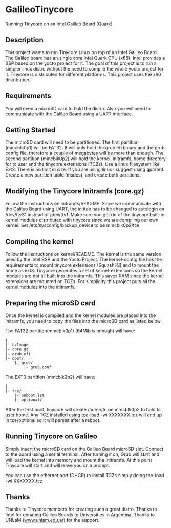 
# GalileoTinycore
Running Tinycore on an Intel Galileo Board (Quark)

## Description

This project wants to run Tinycore Linux on top of an Intel Galileo Board. The Galileo board has an single core Intel Quark CPU (x86). Intel provides a BSP based on the yocto project for it.
The goal of this project is to run a simpler linux distro without the need to compile the whole yocto project for it.
Tinycore is distributed for different platforms. This project uses the x86 distribution.

## Requirements

You will need a microSD card to hold the distro.
Also you will need to communicate with the Galileo Board using a UART interface. 

## Getting Started

The microSD card will need to be partitioned. The first partition (mmcblk0p1) will be FAT32. It will only hold the grub.efi binary and the grub config file, therefore a couple of megabytes will be more than enough.
The second partition (mmcblk0p2) will hold the kernel, initramfs, home directory for tc user and the tinycore extensions (TCZs).
Use a linux filesystem like Ext3. There is no limit in size.
If you are using linux I suggest using gparted. Create a new partition table (msdos), and create both partitions.

## Modifying the Tinycore Initramfs (core.gz)

Follow the instructions on initramfs/README. Since we communicate with the Galileo Board using UART, the inittab has to be changed to autologin on /dev/ttyS1 instead of /dev/tty1. Make sure you get rid of the tinycore built-in kernel modules distributed with tinycore since we are compiling our own kernel. Set /etc/sysconfig/backup_device to be mmcblk0p2/tce

## Compiling the kernel

Follow the instructions on kernel/README. The kernel is the same version used by the Intel BSP and the Yocto Project. The kernel-config file has the requirements to mount tinycore extensions (SquashFS) and to mount the home as ext3. 
Tinycore generates a set of kernel-extensions so the kernel modules are not all built into the initramfs. This saves RAM since the kernel extensions are mounted on TCZs. For simplicity this project puts all the kernel modules into the initramfs.

## Preparing the microSD card

Once the kernel is compiled and the kernel modules are placed into the initramfs, you need to copy the files into the microSD card as listed below.

The FAT32 partition(mmcblk0p1) (64Mib is enough) will have:

    |
    |- bzImage
    |- core.gz
    |- grub.efi
    |- boot/
        |- grub/
            |- grub.conf 

The EXT3 partition (mmcblk0p2) will have:

    |
    |- tce/
        |- onboot.lst
        |- optional/

After the first boot, tinycore will create /home/tc on mmcblk0p2 to hold tc user home.
Any TCZ installed using tce-load -wi XXXXXXX.tcz will end up in tce/optional so it will persist after a reboot.

## Running Tinycore on Galileo

Simply insert the microSD card on the Galileo Board microSD slot. Connect to the board using a serial terminal. After turning it on, Grub will start and will load the kernel into memory and mount the initramfs. At this point Tinycore will start and will leave you on a prompt.

You can use the ethernet port (DHCP) to install TCZs simply doing tce-load -wi XXXXXXX.tcz


## Thanks

Thanks to Tinycore members for creating such a great distro.
Thanks to Intel for donating Galileo Boards to Universities in Argentina.
Thanks to UNLaM (www.unlam.edu.ar) for the support.
